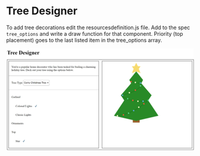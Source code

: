 # Tree Designer

To add tree decorations edit the resourcesdefinition.js file. Add to the spec `tree_options` and write a draw function for that component. Priority (top placement) goes to the last listed item in the tree_options array.

![Screenshot of Tree Designer](/docs/screenshot.JPG)
